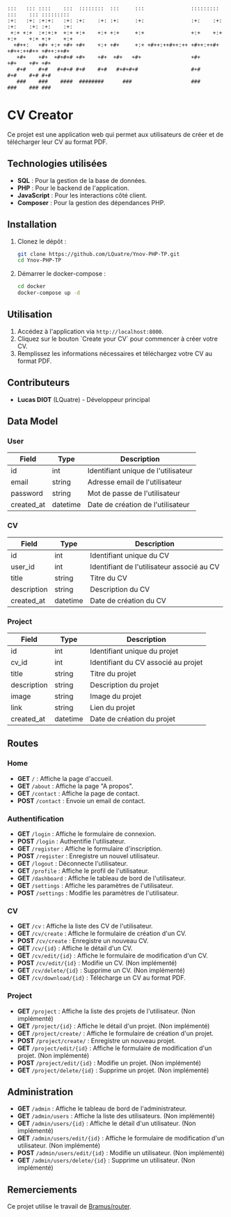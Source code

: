```
:::   ::: ::::    :::  ::::::::  :::     :::               :::::::::  :::    ::: :::::::::
:+:   :+: :+:+:   :+: :+:    :+: :+:     :+:               :+:    :+: :+:    :+: :+:    :+:
 +:+ +:+  :+:+:+  +:+ +:+    +:+ +:+     +:+               +:+    +:+ +:+    +:+ +:+    +:+
  +#++:   +#+ +:+ +#+ +#+    +:+ +#+     +:+ +#++:++#++:++ +#++:++#+  +#++:++#++ +#++:++#+
   +#+    +#+  +#+#+# +#+    +#+  +#+   +#+                +#+        +#+    +#+ +#+
   #+#    #+#   #+#+# #+#    #+#   #+#+#+#                 #+#        #+#    #+# #+#
   ###    ###    ####  ########      ###                   ###        ###    ### ###
```

# CV Creator

Ce projet est une application web qui permet aux utilisateurs de créer et de télécharger leur CV au format PDF.

## Technologies utilisées

- **SQL** : Pour la gestion de la base de données.
- **PHP** : Pour le backend de l'application.
- **JavaScript** : Pour les interactions côté client.
- **Composer** : Pour la gestion des dépendances PHP.

## Installation

1. Clonez le dépôt :
    ```bash
    git clone https://github.com/LQuatre/Ynov-PHP-TP.git
    cd Ynov-PHP-TP
    ```

2. Démarrer le docker-compose :
    ```bash
    cd docker
    docker-compose up -d
    ```

## Utilisation

1. Accédez à l'application via `http://localhost:8000`.
2. Cliquez sur le bouton \`Create your CV\` pour commencer à créer votre CV.
3. Remplissez les informations nécessaires et téléchargez votre CV au format PDF.

## Contributeurs

- **Lucas DIOT** (LQuatre) - Développeur principal

## Data Model

### User

| Field | Type | Description |
| --- | --- | --- |
| id | int | Identifiant unique de l'utilisateur |
| email | string | Adresse email de l'utilisateur |
| password | string | Mot de passe de l'utilisateur |
| created_at | datetime | Date de création de l'utilisateur |
   
### CV

| Field | Type | Description |
| --- | --- | --- |
| id | int | Identifiant unique du CV |
| user_id | int | Identifiant de l'utilisateur associé au CV |
| title | string | Titre du CV |
| description | string | Description du CV |
| created_at | datetime | Date de création du CV |

### Project

| Field | Type | Description |
| --- | --- | --- |
| id | int | Identifiant unique du projet |
| cv_id | int | Identifiant du CV associé au projet |
| title | string | Titre du projet |
| description | string | Description du projet |
| image | string | Image du projet |   
| link | string | Lien du projet |
| created_at | datetime | Date de création du projet |

## Routes

### Home

- **GET** `/` : Affiche la page d'accueil.
- **GET** `/about` : Affiche la page "A propos".
- **GET** `/contact` : Affiche la page de contact.
- **POST** `/contact` : Envoie un email de contact.

### Authentification

- **GET** `/login` : Affiche le formulaire de connexion.
- **POST** `/login` : Authentifie l'utilisateur.
- **GET** `/register` : Affiche le formulaire d'inscription.
- **POST** `/register` : Enregistre un nouvel utilisateur.
- **GET** `/logout` : Déconnecte l'utilisateur.
- **GET** `/profile` : Affiche le profil de l'utilisateur.
- **GET** `/dashboard` : Affiche le tableau de bord de l'utilisateur.
- **GET** `/settings` : Affiche les paramètres de l'utilisateur.
- **POST** `/settings` : Modifie les paramètres de l'utilisateur.

### CV

- **GET** `/cv` : Affiche la liste des CV de l'utilisateur.
- **GET** `/cv/create` : Affiche le formulaire de création d'un CV.
- **POST** `/cv/create` : Enregistre un nouveau CV.
- **GET** `/cv/{id}` : Affiche le détail d'un CV.
- **GET** `/cv/edit/{id}` : Affiche le formulaire de modification d'un CV.
- **POST** `/cv/edit/{id}` : Modifie un CV. (Non implémenté)
- **GET** `/cv/delete/{id}` : Supprime un CV. (Non implémenté)
- **GET** `/cv/download/{id}` : Télécharge un CV au format PDF.

### Project

- **GET** `/project` : Affiche la liste des projets de l'utilisateur. (Non implémenté)
- **GET** `/project/{id}` : Affiche le détail d'un projet. (Non implémenté)
- **GET** `/project/create/` : Affiche le formulaire de création d'un projet.
- **POST** `/project/create/` : Enregistre un nouveau projet.
- **GET** `/project/edit/{id}` : Affiche le formulaire de modification d'un projet. (Non implémenté)
- **POST** `/project/edit/{id}` : Modifie un projet. (Non implémenté)
- **GET** `/project/delete/{id}` : Supprime un projet. (Non implémenté)

## Administration

- **GET** `/admin` : Affiche le tableau de bord de l'administrateur. 
- **GET** `/admin/users` : Affiche la liste des utilisateurs. (Non implémenté)
- **GET** `/admin/users/{id}` : Affiche le détail d'un utilisateur. (Non implémenté)
- **GET** `/admin/users/edit/{id}` : Affiche le formulaire de modification d'un utilisateur. (Non implémenté)
- **POST** `/admin/users/edit/{id}` : Modifie un utilisateur. (Non implémenté)
- **GET** `/admin/users/delete/{id}` : Supprime un utilisateur. (Non implémenté)

## Remerciements

Ce projet utilise le travail de [Bramus/router](https://github.com/bramus/router).
